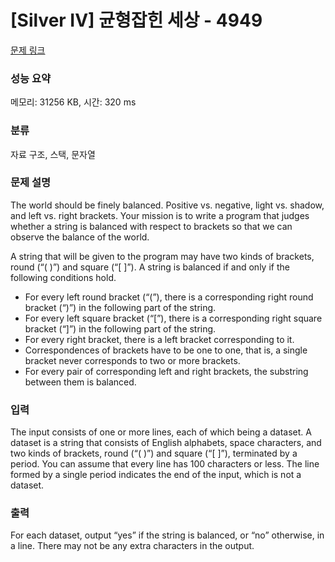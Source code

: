# [Silver IV] 균형잡힌 세상 - 4949 

[문제 링크](https://www.acmicpc.net/problem/4949) 

### 성능 요약

메모리: 31256 KB, 시간: 320 ms

### 분류

자료 구조, 스택, 문자열

### 문제 설명

<p>The world should be finely balanced. Positive vs. negative, light vs. shadow, and left vs. right brackets. Your mission is to write a program that judges whether a string is balanced with respect to brackets so that we can observe the balance of the world.</p>

<p>A string that will be given to the program may have two kinds of brackets, round (“( )”) and square (“[ ]”). A string is balanced if and only if the following conditions hold.</p>

<ul>
	<li>For every left round bracket (“(”), there is a corresponding right round bracket (“)”) in the following part of the string.</li>
	<li>For every left square bracket (“[”), there is a corresponding right square bracket (“]”) in the following part of the string.</li>
	<li>For every right bracket, there is a left bracket corresponding to it.</li>
	<li>Correspondences of brackets have to be one to one, that is, a single bracket never corresponds to two or more brackets.</li>
	<li>For every pair of corresponding left and right brackets, the substring between them is balanced.</li>
</ul>

### 입력 

 <p>The input consists of one or more lines, each of which being a dataset. A dataset is a string that consists of English alphabets, space characters, and two kinds of brackets, round (“( )”) and square (“[ ]”), terminated by a period. You can assume that every line has 100 characters or less. The line formed by a single period indicates the end of the input, which is not a dataset.</p>

### 출력 

 <p>For each dataset, output “yes” if the string is balanced, or “no” otherwise, in a line. There may not be any extra characters in the output.</p>

